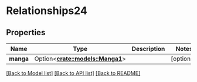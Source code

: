 # Relationships24

## Properties

Name | Type | Description | Notes
------------ | ------------- | ------------- | -------------
**manga** | Option<[**crate::models::Manga1**](manga1.md)> |  | [optional]

[[Back to Model list]](../README.md#documentation-for-models) [[Back to API list]](../README.md#documentation-for-api-endpoints) [[Back to README]](../README.md)


